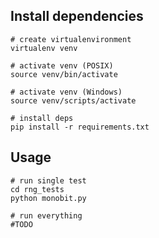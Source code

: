 ## Install dependencies
```
# create virtualenvironment
virtualenv venv

# activate venv (POSIX)
source venv/bin/activate

# activate venv (Windows)
source venv/scripts/activate

# install deps
pip install -r requirements.txt
```

## Usage
```
# run single test
cd rng_tests
python monobit.py

# run everything
#TODO
```
